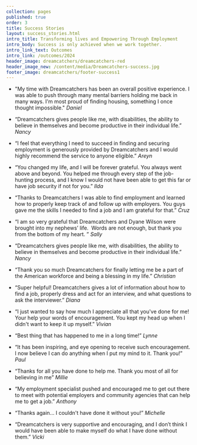 ```yaml
---
collection: pages
published: true
order: 3
title: Success Stories
layout: success_stories.html
intro_title: Transforming lives and Empowering Through Employment
intro_body: Success is only achieved when we work together.
intro_link_text: Outcomes
intro_link: /outcomes/2024
header_image: dreamcatchers/dreamcatchers-red
header_image_new: /content/media/Dreamcatchers-success.jpg
footer_image: dreamcatchers/footer-success1
---
```

- "My time with Dreamcatchers has been an overall positive experience. I was able to push through many mental barriers holding me back in many ways. I'm most proud of finding housing, something I once thought impossible." _Daniel_

- “Dreamcatchers gives people like me, with disabilities, the ability to believe in themselves and become productive in their individual life.” _Nancy_

- “I feel that everything I need to succeed in finding and securing employment is generously provided by Dreamcatchers and I would highly recommend the service to anyone eligible.” _Areyn_

- “You changed my life, and I will be forever grateful. You always went above and beyond. You helped me through every step of the job-hunting process, and I know I would not have been able to get this far or have job security if not for you.” _Ilda_

- “Thanks to Dreamcatchers I was able to find employment and learned how to properly keep track of and follow up with employers. You guys gave me the skills I needed to find a job and I am grateful for that.” _Cruz_

- “I am so very grateful that Dreamcatchers and Dyane Wilson were brought into my nephews’ life.  Words are not enough, but thank you from the bottom of my heart. ” _Sally_

- “Dreamcatchers gives people like me, with disabilities, the ability to believe in themselves and become productive in their individual life.” _Nancy_

- “Thank you so much Dreamcatchers for finally letting me be a part of the American workforce and being a blessing in my life.”  _Christian_

- “Super helpful! Dreamcatchers gives a lot of information about how to find a job, properly dress and act for an interview, and what questions to ask the interviewer.” _Diana_

- “I just wanted to say how much I appreciate all that you've done for me! Your help your words of encouragement. You kept my head up when I didn't want to keep it up myself.” _Vivian_

- “Best thing that has happened to me in a long time!” _Lynne_
 
- “It has been inspiring, and eye opening to receive such encouragement. I now believe I can do anything when I put my mind to it. Thank you!” _Paul_

- “Thanks for all you have done to help me. Thank you most of all for believing in me” _Millie_

- “My employment specialist pushed and encouraged me to get out there to meet with potential employers and community agencies that can help me to get a job.” _Anthony_

- “Thanks again… I couldn't have done it without you!” _Michelle_

- “Dreamcatchers is very supportive and encouraging, and I don’t think I would have been able to make myself do what I have done without them.” _Vicki_

